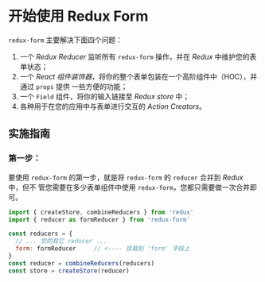 # 开始使用 Redux Form

`redux-form` 主要解决下面四个问题：

1.  一个 *Redux Reducer* 监听所有 `redux-form` 操作，并在 *Redux* 中维护您的表单状态；
2.  一个 *React 组件装饰器*，将你的整个表单包装在一个高阶组件中（HOC），并通过 `props` 提供
    一些方便的功能；
3.  一个 `Field` 组件，将你的输入链接至 *Redux store* 中；
4.  各种用于在您的应用中与表单进行交互的 *Action Creators*。

## 实施指南

### 第一步：

要使用 `redux-form` 的第一步，就是将 `redux-form` 的 `reducer` 合并到 *Redux* 中，但不
管您需要在多少表单组件中使用 `redux-form`，您都只需要做一次合并即可。

```javascript
import { createStore, combineReducers } from 'redux'
import { reducer as formReducer } from 'redux-form'

const reducers = {
  // ... 您的其它 reducer ...
  form: formReducer     // <---- 挂载到 'form' 字段上
}
const reducer = combineReducers(reducers)
const store = createStore(reducer)
```
